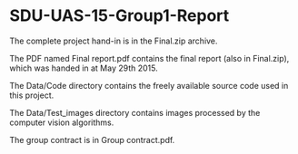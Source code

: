 # SDU-UAS-15-Group1-Report
The complete project hand-in is in the Final.zip archive.

The PDF named Final report.pdf contains the final report (also in Final.zip),
which was handed in at May 29th 2015.

The Data/Code directory contains the freely available source code used in this project.

The Data/Test_images directory contains images processed by the computer vision algorithms.

The group contract is in Group contract.pdf.